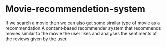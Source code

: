 # Movie-recommendetion-system
If we search a movie then we can also get some similar type of movie as a recommendation.A content-based recommender system that recommends movies similar to the movie the user likes and analyses the sentiments of the reviews given by the user.
